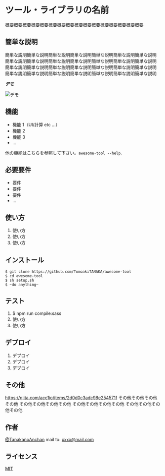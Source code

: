 # ツール・ライブラリの名前

概要概要概要概要概要概要概要概要概要概要概要概要概要概要概要概要

## 簡単な説明

簡単な説明簡単な説明簡単な説明簡単な説明簡単な説明簡単な説明簡単な説明
簡単な説明簡単な説明簡単な説明簡単な説明簡単な説明簡単な説明簡単な説明
簡単な説明簡単な説明簡単な説明簡単な説明簡単な説明簡単な説明簡単な説明
簡単な説明簡単な説明簡単な説明簡単な説明簡単な説明簡単な説明簡単な説明

**_デモ_**

![デモ](https://image-url.gif)

## 機能

- 機能 1（UI/計算 etc ...）
- 機能 2
- 機能 3
- ...

他の機能はこちらを参照して下さい。`awesome-tool --help`.

## 必要要件

- 要件
- 要件
- 要件
- ...

## 使い方

1. 使い方
2. 使い方
3. 使い方

## インストール

```
$ git clone https://github.com/TomoakiTANAKA/awesome-tool
$ cd awesome-tool
$ sh setup.sh
$ ~do anything~
```

## テスト

1. $ npm run compile:sass
2. 使い方
3. 使い方

## デプロイ

1. デプロイ
2. デプロイ
3. デプロイ

## その他

https://qiita.com/acc1io/items/2d0d0c3adc98e254571f
その他その他その他その他
その他その他その他その他
その他その他その他その他
その他その他その他その他

## 作者

[@TanakanoAnchan](https://twitter.com/TanakanoAnchan)
mail to: xxxx@mail.com

## ライセンス

[MIT](http://TomoakiTANAKA.mit-license.org)</blockquote>
